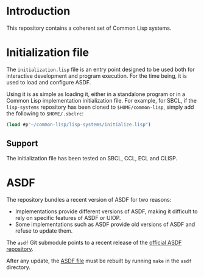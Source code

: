 
# Introduction
This repository contains a coherent set of Common Lisp systems.

# Initialization file
The `initialization.lisp` file is an entry point designed to be used both for
interactive development and program execution. For the time being, it is used
to load and configure ASDF.

Using it is as simple as loading it, either in a standalone program or in a
Common Lisp implementation initialization file. For example, for SBCL, if the
`lisp-systems` repository has been cloned to `$HOME/common-lisp`, simply add
the following to `$HOME/.sbclrc`:

```lisp
(load #p"~/common-lisp/lisp-systems/initialize.lisp")
```

## Support
The initialization file has been tested on SBCL, CCL, ECL and CLISP.

# ASDF
The repository bundles a recent version of ASDF for two reasons:
- Implementations provide different versions of ASDF, making it difficult to
  rely on specific features of ASDF or UIOP.
- Some implementations such as ASDF provide old versions of ASDF and refuse to
  update them.

The `asdf` Git submodule points to a recent release of the [official ASDF
repository](https://gitlab.common-lisp.net/asdf/asdf).

After any update, the [ASDF file](asdf/build/asdf.lisp) must be rebuilt by
running `make` in the `asdf` directory.
